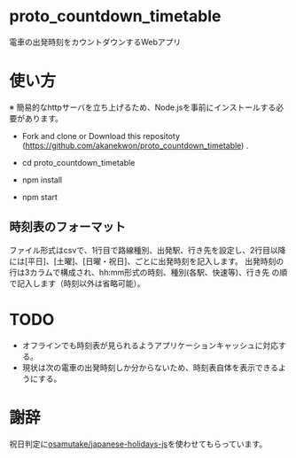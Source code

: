 # proto_countdown_timetable


電車の出発時刻をカウントダウンするWebアプリ


# 使い方

※ 簡易的なhttpサーバを立ち上げるため、Node.jsを事前にインストールする必要があります。
- Fork and clone  or Download this repositoty (https://github.com/akanekwon/proto_countdown_timetable) .

- cd proto_countdown_timetable
- npm install
- npm start


## 時刻表のフォーマット

ファイル形式はcsvで、1行目で路線種別、出発駅、行き先を設定し、2行目以降には[平日]、[土曜]、[日曜・祝日]、ごとに出発時刻を記入します。
出発時刻の行は3カラムで構成され、hh:mm形式の時刻、種別(各駅、快速等)、行き先 の順で記入します（時刻以外は省略可能）。


# TODO

- オフラインでも時刻表が見られるようアプリケーションキャッシュに対応する。
- 現状は次の電車の出発時刻しか分からないため、時刻表自体を表示できるようにする。


# 謝辞

祝日判定に[osamutake/japanese-holidays-js]( https://github.com/osamutake/japanese-holidays-js )を使わせてもらっています。
